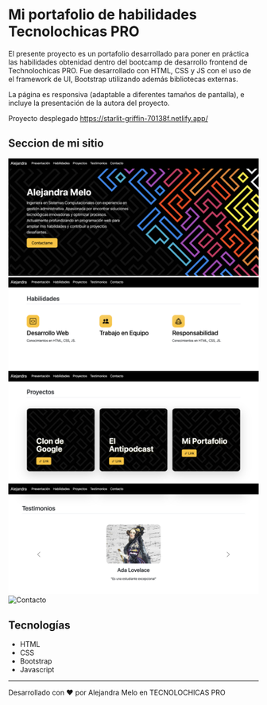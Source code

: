 # Mi portafolio de habilidades Tecnolochicas PRO

El presente proyecto es un portafolio desarrollado para poner en práctica las habilidades obtenidad dentro del bootcamp de desarrollo frontend de Technolochicas PRO.
Fue desarrollado con HTML, CSS y JS con el uso de el framework de UI, Bootstrap utilizando además bibliotecas externas.

La página es responsiva (adaptable a diferentes tamaños de pantalla), e incluye la presentación de la autora del proyecto.

Proyecto desplegado https://starlit-griffin-70138f.netlify.app/

## Seccion de mi sitio

![Presentacion](assets/readme/1.png)
![Habilidades](assets/readme/2.png)
![Proyectos](assets/readme/3.png)
![Testimonios](assets/readme/4.png)
![Contacto]("assets/readme/5.png")

## Tecnologías
* HTML
* CSS
* Bootstrap
* Javascript

---
Desarrollado con ❤️ por Alejandra Melo en TECNOLOCHICAS PRO



[".../assets/readme/.1.png"]: "assets/readme/1.png"